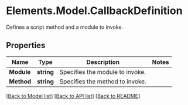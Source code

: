 # Elements.Model.CallbackDefinition
Defines a script method and a module to invoke.

## Properties

Name | Type | Description | Notes
------------ | ------------- | ------------- | -------------
**Module** | **string** | Specifies the module to invoke. | 
**Method** | **string** | Specifies the method to invoke. | 

[[Back to Model list]](../README.md#documentation-for-models) [[Back to API list]](../README.md#documentation-for-api-endpoints) [[Back to README]](../README.md)

